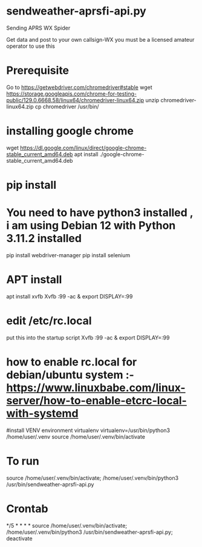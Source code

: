 # sendweather-aprsfi-api.py
Sending APRS WX Spider

Get data and post to your own callsign-WX 
you must be a licensed amateur operator to use this

# Prerequisite
Go to https://getwebdriver.com/chromedriver#stable
wget https://storage.googleapis.com/chrome-for-testing-public/129.0.6668.58/linux64/chromedriver-linux64.zip
unzip chromedriver-linux64.zip
cp chromedriver /usr/bin/

# installing google chrome
wget https://dl.google.com/linux/direct/google-chrome-stable_current_amd64.deb
apt install ./google-chrome-stable_current_amd64.deb

# pip install
# You need to have python3 installed , i am using Debian 12 with Python 3.11.2 installed
pip install webdriver-manager
pip install selenium

# APT install
apt install xvfb
Xvfb :99 -ac &
export DISPLAY=:99

# edit /etc/rc.local
put this into the startup script
Xvfb :99 -ac &
export DISPLAY=:99

# how to enable rc.local for debian/ubuntu system :- https://www.linuxbabe.com/linux-server/how-to-enable-etcrc-local-with-systemd

#install VENV environment
virtualenv virtualenv=/usr/bin/python3 /home/user/.venv
source /home/user/.venv/bin/activate

# To run
source /home/user/.venv/bin/activate; /home/user/.venv/bin/python3 /usr/bin/sendweather-aprsfi-api.py

# Crontab
*/5 * * * * source /home/user/.venv/bin/activate; /home/user/.venv/bin/python3 /usr/bin/sendweather-aprsfi-api.py; deactivate
